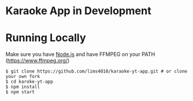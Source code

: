 # Karaoke App in Development

# Running Locally

Make sure you have [Node.js](http://nodejs.org/) and have FFMPEG on your PATH (https://www.ffmpeg.org/)

```
$ git clone https://github.com/lims4010/karaoke-yt-app.git # or clone your own fork
$ cd karoke-yt-app
$ npm install
$ npm start
```
